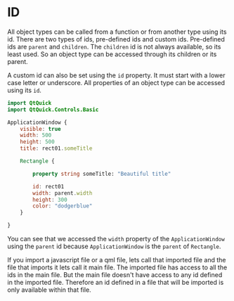 # ID

All object types can be called from a function or from another type using its id. There are two types of ids, pre-defined ids and custom ids. Pre-defined ids are `parent` and `children`. The `children` id is not always available, so its least used. So an object type can be accessed through its children or its parent.

A custom id can also be set using the `id` property. It must start with a lower case letter or underscore. All properties of an object type can be accessed using its `id`.

```qml
import QtQuick
import QtQuick.Controls.Basic

ApplicationWindow {
    visible: true
    width: 500
    height: 500
    title: rect01.someTitle

    Rectangle {

        property string someTitle: "Beautiful title"

        id: rect01
        width: parent.width
        height: 300
        color: "dodgerblue"
    }

}


```

You can see that we accessed the `width` property of the `ApplicationWindow` using the `parent` id because `ApplicationWindow` is the `parent` of `Rectangle`.

If you import a javascript file or a qml file, lets call that imported file and the file that imports it lets call it main file. The imported file has access to all the ids in the main file. But the main file doesn't have access to any id defined in the imported file. Therefore an id defined in a file that will be imported is only available within that file.
